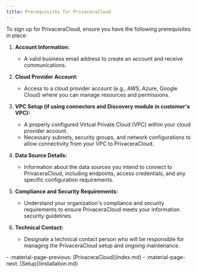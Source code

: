 ```yaml
---
title: Prerequisites for PrivaceraCloud
---
```



To sign up for PrivaceraCloud, ensure you have the following prerequisites in place:

1. **Account Information:**
    - A valid business email address to create an account and receive communications.

2. **Cloud Provider Account:**
    - Access to a cloud provider account (e.g., AWS, Azure, Google Cloud) where you can manage resources and
      permissions.

3. **VPC Setup (if using connectors and Discovery module in customer's VPC):**
    - A properly configured Virtual Private Cloud (VPC) within your cloud provider account.
    - Necessary subnets, security groups, and network configurations to allow connectivity from your VPC to PrivaceraCloud.

5. **Data Source Details:**
    - Information about the data sources you intend to connect to PrivaceraCloud, including endpoints, access
      credentials, and any specific configuration requirements.

6. **Compliance and Security Requirements:**
    - Understand your organization's compliance and security requirements to ensure PrivaceraCloud meets your information
      security guidelines.

7. **Technical Contact:**
    - Designate a technical contact person who will be responsible for managing the PrivaceraCloud setup and ongoing
      maintenance.


<div class="grid cards" markdown>
-   :material-page-previous: [PrivaceraCloud](index.md)
-   :material-page-next: [Setup](installation.md)
</div>